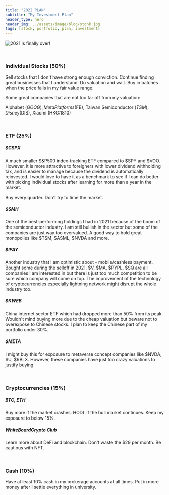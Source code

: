 ```yaml
---
title: "2022 PLAN"
subtitle: "My Investment Plan"
header_type: hero
header_img: ../assets/image/blog/stonk.jpg
tags: [stock, portfolio, plan, investment]
---
```


![2021 is finally over!](../assets/image/blog/2022bad.jpg "2022 is coming!")

<br/>

### Individual Stocks (50%)

Sell stocks that I don't have strong enough conviction.
Continue finding great businesses that I understand.
Do valuation and wait.
Buy in batches when the price falls in my fair value range.


Some great companies that are not too far off from my valuation:

Alphabet ($GOOG), Meta Platforms ($FB), Taiwan Semiconductor ($TSM), Disney ($DIS), Xiaomi (HKG:1810)

<br/>

### ETF    (25%)


##### $CSPX

A much smaller S&P500 index-tracking ETF compared to $SPY and $VOO. However, it is more attractive to foreigners with lower dividend withholding tax, and is easier to manage because the dividend is automatically reinvested. I would love to have it as a benchmark to see if I can do better with picking individual stocks after learning for more than a year in the market.

Buy every quarter.
Don't try to time the market.


##### $SMH

One of the best-performing holdings I had in 2021 because of the boom of the semiconductor industry. I am still bullish in the sector but some of the companies are just way too overvalued. A good way to hold great monopolies like $TSM, $ASML, $NVDA and more.


##### $IPAY

Another industry that I am optimistic about - mobile/cashless payment. Bought some during the selloff in 2021. $V, $MA, $PYPL, $SQ are all companies I am interested in but there is just too much competition to be sure which company will come on top. The improvement of the technology of cryptocurrencies especially lightning network might disrupt the whole industry too.


##### $KWEB

China internet sector ETF which had dropped more than 50% from its peak. Wouldn't mind buying more due to the cheap valuation but beware not to overexpose to Chinese stocks. I plan to keep the Chinese part of my portfolio under 30%.


##### $META

I might buy this for exposure to metaverse concept companies like $NVDA, $U, $RBLX. However, these companies have just too crazy valuations to justify buying. 

<br/>

### Cryptocurrencies  (15%)


##### BTC, ETH
Buy more if the market crashes.
HODL if the bull market continues.
Keep my exposure to below 15%.


##### WhiteBoardCrypto Club

Learn more about DeFi and blockchain.
Don't waste the $29 per month.
Be cautious with NFT.

<br/>

### Cash    (10%)
Have at least 10% cash in my brokerage accounts at all times.
Put in more money after I settle everything in university.